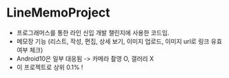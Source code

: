 # LineMemoProject
- 프로그래머스를 통한 라인 신입 개발 챌린지에 사용한 코드임.
- 메모장 기능 (리스트, 작성, 편집, 상세 보기, 이미지 업로드, 이미지 url로 링크 유효 여부 체크)
- Android10은 일부 대응됨 -> 카메라 촬영 O, 갤러리 X
- 이 프로젝트로 상위 0.1% !
